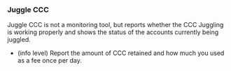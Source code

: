 ### Juggle CCC
Juggle CCC is not a monitoring tool, but reports whether the CCC Juggling is working properly and shows the status of the accounts currently being juggled.
* (info level) Report the amount of CCC retained and how much you used as a fee once per day.
